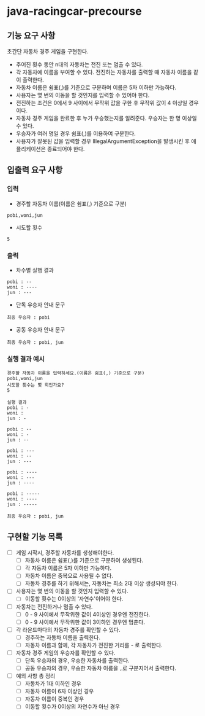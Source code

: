 # java-racingcar-precourse

## 기능 요구 사항
초간단 자동차 경주 게임을 구현한다.

- 주어진 횟수 동안 n대의 자동차는 전진 또는 멈출 수 있다.
- 각 자동차에 이름을 부여할 수 있다. 전진하는 자동차를 출력할 때 자동차 이름을 같이 출력한다.
- 자동차 이름은 쉼표(,)를 기준으로 구분하며 이름은 5자 이하만 가능하다.
- 사용자는 몇 번의 이동을 할 것인지를 입력할 수 있어야 한다.
- 전진하는 조건은 0에서 9 사이에서 무작위 값을 구한 후 무작위 값이 4 이상일 경우이다.
- 자동차 경주 게임을 완료한 후 누가 우승했는지를 알려준다. 우승자는 한 명 이상일 수 있다.
- 우승자가 여러 명일 경우 쉼표(,)를 이용하여 구분한다.
- 사용자가 잘못된 값을 입력할 경우 IllegalArgumentException을 발생시킨 후 애플리케이션은 종료되어야 한다.

## 입출력 요구 사항

### 입력
- 경주할 자동차 이름(이름은 쉼표(,) 기준으로 구분)
```
pobi,woni,jun
```

- 시도할 횟수
```
5
```

### 출력
- 차수별 실행 결과
```
pobi : --
woni : ----
jun : ---
```

- 단독 우승자 안내 문구
```
최종 우승자 : pobi
```

- 공동 우승자 안내 문구
```
최종 우승자 : pobi, jun
```

### 실행 결과 예시
```
경주할 자동차 이름을 입력하세요.(이름은 쉼표(,) 기준으로 구분)
pobi,woni,jun
시도할 횟수는 몇 회인가요?
5

실행 결과
pobi : -
woni :
jun : -

pobi : --
woni : -
jun : --

pobi : ---
woni : --
jun : ---

pobi : ----
woni : ---
jun : ----

pobi : -----
woni : ----
jun : -----

최종 우승자 : pobi, jun

```

## 구현할 기능 목록
- [ ] 게임 시작시, 경주할 자동차를 생성해야한다.
  - [ ] 자동차 이름은 쉼표(,)를 기준으로 구분하여 생성된다.
  - [ ] 각 자동차 이름은 5자 이하만 가능하다.
  - [ ] 자동차 이름은 중복으로 사용될 수 없다.
  - [ ] 자동차 경주를 하기 위해서는, 자동차는 최소 2대 이상 생성되야 한다.
  
- [ ] 사용자는 몇 번의 이동을 할 것인지 입력할 수 있다.
  - [ ] 이동할 횟수는 0이상의 '자연수'이어야 한다.
  
- [ ] 자동차는 전진하거나 멈출 수 있다.
  - [ ] 0 - 9 사이에서 무작위한 값이 4이상인 경우엔 전진한다.
  - [ ] 0 - 9 사이에서 무작위한 값이 3이하인 경우엔 멈춘다.
  
- [ ] 각 라운드마다의 자동차 경주를 확인할 수 있다.
  - [ ] 경주하는 자동차 이름을 출력한다.
  - [ ] 자동차 이름과 함께, 각 자동차가 전진한 거리를 - 로 출력한다.
  
- [ ] 자동차 경주 게임의 우승자를 확인할 수 있다.
  - [ ] 단독 우승자의 경우, 우승한 자동차를 출력한다.
  - [ ] 공동 우승자의 경우, 우승한 자동차 이름을 ```,```로 구분지어서 출력한다.

- [ ] 예외 사항 총 정리
  - [ ] 자동차가 1대 이하인 경우
  - [ ] 자동차 이름이 6자 이상인 경우
  - [ ] 자동차 이름이 중복인 경우
  - [ ] 이동할 횟수가 0이상의 자연수가 아닌 경우